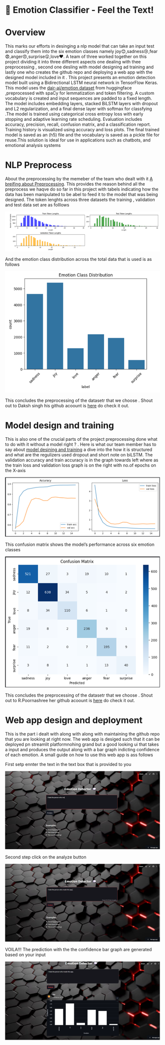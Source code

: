 # 🎯 Emotion Classifier - Feel the Text!
 
# Overview

This marks our efforts in desinging a nlp model that can take an input test and classify them into the six emotion classes namely joy😊,sadness😢,fear😨,anger😠,surprise😲,love❤️. A team of three worked together on this project dividing it into three different aspects one dealing with thee preprocessing , second one desling with model designing ad training and lastly one who creates the github repo and deploying a web app with the designed model included in it . This project presents an emotion detection model built using a Bidirectional LSTM neural network in TensorFlow Keras. This model uses the [dair-ai/emotion dataset](https://huggingface.co/datasets/dair-ai/emotion) from huggingface ,preprocessed with spaCy for lemmatization and token filtering. A custom vocabulary is created and input sequences are padded to a fixed length. The model includes embedding layers, stacked BiLSTM layers with dropout and L2 regularization, and a final dense layer with softmax for classfying .The model is trained using categorical cross entropy loss with early stopping and adaptive learning rate scheduling. Evaluation includes accuracy, precision, recall, confusion matrix, and a classification report. Training history is visualized using accuracy and loss plots. The final trained model is saved as an (h5) file and the vocabulary is saved as a pickle file for reuse.This solution is ideal for use in applications such as chatbots, and emotional analysis systems


# NLP Preprocess

About the preprocessing by the memeber of the team who dealt with it [A breifing about Preprocessing](https://docs.google.com/document/d/155r8F63NpeFQdOJJuy7jcSLpI0RqhAs02YyWSQBTnxo/edit?tab=t.0). This provides the reason behind all the preprocess we haqve do so far in this project with tabels indicating how the data has been manipulated to be abel to feed it to the model that was being designed. The token lenghts across three datasets the training , validation and test data set are as folllows


![Token lengths](https://github.com/Puneethv1357/EDP-0-to-ML/blob/da64b5109ced7cadf084392f6f9147c839cc68f0/images/Screenshot%202025-07-03%20175541.png)


And the emotion class distribution across the total data that is used is as follows 


![Class distribution](https://github.com/Puneethv1357/EDP-0-to-ML/blob/86409d940b51f171b79001fdcbe24773f5276487/images/emotion%20class%20distribution.png)

This concludes the preprocessing of the datasetr that we choose . Shout out to Daksh singh his github acoount is [here](https://github.com/D0905-ux) do check it out.

# Model design and training 
This is also one of the crucial parts of the project preprocessing done what to do with it without a model right ? . Here is what our team member has to say about [model desining and training](https://docs.google.com/document/d/1EOMEaN88uFxOhpIHro5SUKC20nWhUXK659GlZTBAy80/edit?addon_store&tab=t.0#heading=h.ilg8u4xwz13x) a dive into the how it is structured and what are the regulizers used dropout and short note on biLSTM. The validation accuracy and train accuracy is in the graph towards left where as the train loss and validation loss graph is on the right with no.of epochs on the X-axis

![graphs](https://github.com/Puneethv1357/EDP-0-to-ML/blob/0c86d4dabaadca4ba02e9e429bf0f5602b0d5e7d/images/plots.png)


This confusion matrix shows the model’s performance across six emotion classes 


![confusion matrix](https://github.com/Puneethv1357/EDP-0-to-ML/blob/725e9405409ec78d12d3168b55b70b46778a7ce8/images/Confusion%20matrix.png)

This concludes the preprocessing of the datasetr that we choose . Shout out to R.Poornashree her github acoount is [here](https://github.com/Poornasshreee) do check it out.

# Web app design and deployment 

This is the part i dealt with along with along with maintaining the github repo that you are looking at right now. The web app is desiged such that it can be deployed pn streamlit platformnohing grand but a good looking ui that takes a input and produces the output along with a bar graph indicting confidence of each emotion. A small guide on how to use this web app is ass follows 


First setp ennter the text in the text box that is provided to you


![entering test](https://github.com/Puneethv1357/EDP-0-to-ML/blob/48035de3199b40570c5997b846efbe4a27a8b79d/images/Entering%20text%20.png)


Second step click on the analyze button 


![analyze](https://github.com/Puneethv1357/EDP-0-to-ML/blob/48035de3199b40570c5997b846efbe4a27a8b79d/images/click%20analyze.png)


VOILA!!! The prediction with the the confidence bar graph are generated based on your input 


![prediction](https://github.com/Puneethv1357/EDP-0-to-ML/blob/48035de3199b40570c5997b846efbe4a27a8b79d/images/prediction.png)

